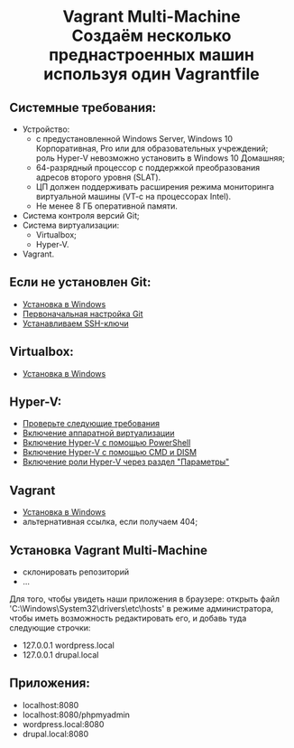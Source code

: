 <h1 align="center">
	<a  href="#vagrant" class="anchor" name="start"></a>
  Vagrant Multi-Machine<br />Создаём несколько преднастроенных машин используя один Vagrantfile
</h1>

## Системные требования:
- Устройство:
  - с предустановленной Windows Server, Windows 10 Корпоративная, Pro или для образовательных учреждений;<br>роль Hyper-V невозможно установить в Windows 10 Домашняя;
  - 64-разрядный процессор с поддержкой преобразования адресов второго уровня (SLAT).
  - ЦП должен поддерживать расширения режима мониторинга виртуальной машины (VT-c на процессорах Intel).
  - Не менее 8 ГБ оперативной памяти.
- Система контроля версий Git;
- Система виртуализации:
  - Virtualbox;
  - Hyper-V.
- Vagrant.

## Если не установлен Git:
- [Установка в Windows](https://github.com/My-PP/readme)
- [Первоначальная настройка Git](https://github.com/My-PP/readme)
- [Устанавливаем SSH-ключи](https://github.com/My-PP/readme)

## Virtualbox:
- [Установка в Windows](https://github.com/My-PP/readme)

## Hyper-V:
- [Проверьте следующие требования](https://github.com/My-PP/readme)
- [Включение аппаратной виртуализации](https://github.com/My-PP/readme)
- [Включение Hyper-V с помощью PowerShell](https://github.com/My-PP/readme)
- [Включение Hyper-V с помощью CMD и DISM](https://github.com/My-PP/readme)
- [Включение роли Hyper-V через раздел "Параметры"](https://github.com/My-PP/readme)

## Vagrant
- [Установка в Windows](https://github.com/My-PP/readme)
- альтернативная ссылка, если получаем 404;

## Установка Vagrant Multi-Machine
- склонировать репозиторий
- ...

Для того, чтобы увидеть наши приложения в браузере: открыть файл 'C:\Windows\System32\drivers\etc\hosts' в режиме администратора, чтобы иметь возможность редактировать его, и добавь туда следующие строчки: <br />
- 127.0.0.1 wordpress.local
- 127.0.0.1 drupal.local

## Приложения:
- localhost:8080
- localhost:8080/phpmyadmin
- wordpress.local:8080
- drupal.local:8080
